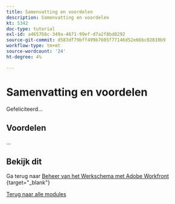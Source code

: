 ```yaml
---
title: Samenvatting en voordelen
description: Samenvatting en voordelen
kt: 5342
doc-type: tutorial
exl-id: a465768c-349a-4671-99ef-d7a2f8bd8292
source-git-commit: d583df79bff499b7605f77146d52e66bc02810b9
workflow-type: tm+mt
source-wordcount: '24'
ht-degree: 4%

---
```


# Samenvatting en voordelen

Gefeliciteerd...

## Voordelen

...

## Bekijk dit

Ga terug naar [ Beheer van het Werkschema met Adobe Workfront ](./workfront.md){target="_blank"}

[Terug naar alle modules](../../../overview.md)
